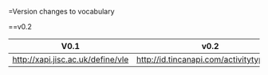 =Version changes to vocabulary


==v0.2

| V0.1  		| v0.2                    		 | 
| ------------- | -------------------------------|
| http://xapi.jisc.ac.uk/define/vle   		| http://id.tincanapi.com/activitytype/lms                    		| 
